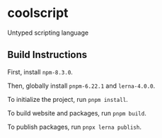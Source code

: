 # coolscript

Untyped scripting language

## Build Instructions

First, install `npm-8.3.0`.

Then, globally install `pnpm-6.22.1` and `lerna-4.0.0`.

To initialize the project, run `pnpm install`.

To build website and packages, run `pnpm build`.

To publish packages, run `pnpx lerna publish`.
